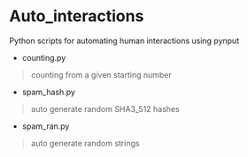 # Auto_interactions
Python scripts for automating human interactions using pynput


- counting.py <br>
> counting from a given starting number
- spam_hash.py <br>
> auto generate random SHA3_512 hashes 
- spam_ran.py
> auto generate random strings
